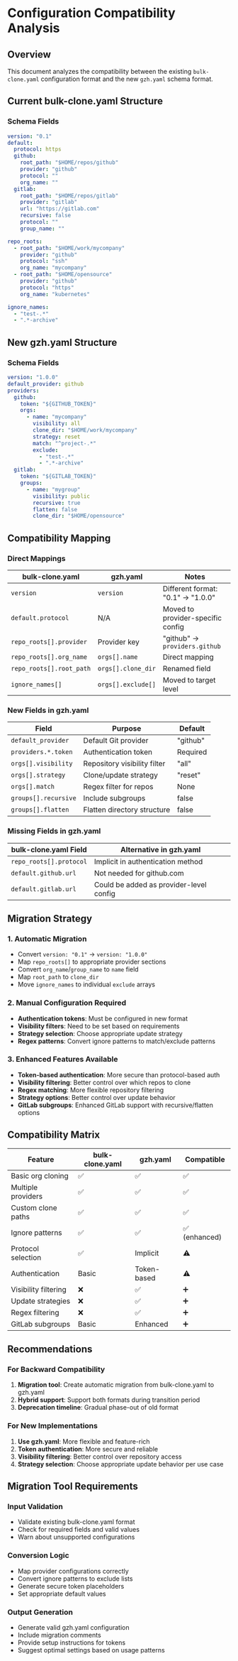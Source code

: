 # Configuration Compatibility Analysis

## Overview

This document analyzes the compatibility between the existing `bulk-clone.yaml` configuration format and the new `gzh.yaml` schema format.

## Current bulk-clone.yaml Structure

### Schema Fields
```yaml
version: "0.1"
default:
  protocol: https
  github:
    root_path: "$HOME/repos/github"
    provider: "github"
    protocol: ""
    org_name: ""
  gitlab:
    root_path: "$HOME/repos/gitlab"
    provider: "gitlab"
    url: "https://gitlab.com"
    recursive: false
    protocol: ""
    group_name: ""

repo_roots:
  - root_path: "$HOME/work/mycompany"
    provider: "github"
    protocol: "ssh"
    org_name: "mycompany"
  - root_path: "$HOME/opensource"
    provider: "github"
    protocol: "https"
    org_name: "kubernetes"

ignore_names:
  - "test-.*"
  - ".*-archive"
```

## New gzh.yaml Structure

### Schema Fields
```yaml
version: "1.0.0"
default_provider: github
providers:
  github:
    token: "${GITHUB_TOKEN}"
    orgs:
      - name: "mycompany"
        visibility: all
        clone_dir: "$HOME/work/mycompany"
        strategy: reset
        match: "^project-.*"
        exclude:
          - "test-.*"
          - ".*-archive"
  gitlab:
    token: "${GITLAB_TOKEN}"
    groups:
      - name: "mygroup"
        visibility: public
        recursive: true
        flatten: false
        clone_dir: "$HOME/opensource"
```

## Compatibility Mapping

### Direct Mappings

| bulk-clone.yaml | gzh.yaml | Notes |
|----------------|----------|-------|
| `version` | `version` | Different format: "0.1" → "1.0.0" |
| `default.protocol` | N/A | Moved to provider-specific config |
| `repo_roots[].provider` | Provider key | "github" → `providers.github` |
| `repo_roots[].org_name` | `orgs[].name` | Direct mapping |
| `repo_roots[].root_path` | `orgs[].clone_dir` | Renamed field |
| `ignore_names[]` | `orgs[].exclude[]` | Moved to target level |

### New Fields in gzh.yaml

| Field | Purpose | Default |
|-------|---------|---------|
| `default_provider` | Default Git provider | "github" |
| `providers.*.token` | Authentication token | Required |
| `orgs[].visibility` | Repository visibility filter | "all" |
| `orgs[].strategy` | Clone/update strategy | "reset" |
| `orgs[].match` | Regex filter for repos | None |
| `groups[].recursive` | Include subgroups | false |
| `groups[].flatten` | Flatten directory structure | false |

### Missing Fields in gzh.yaml

| bulk-clone.yaml Field | Alternative in gzh.yaml |
|----------------------|------------------------|
| `repo_roots[].protocol` | Implicit in authentication method |
| `default.github.url` | Not needed for github.com |
| `default.gitlab.url` | Could be added as provider-level config |

## Migration Strategy

### 1. Automatic Migration
- Convert `version: "0.1"` → `version: "1.0.0"`
- Map `repo_roots[]` to appropriate provider sections
- Convert `org_name`/`group_name` to `name` field
- Map `root_path` to `clone_dir`
- Move `ignore_names` to individual `exclude` arrays

### 2. Manual Configuration Required
- **Authentication tokens**: Must be configured in new format
- **Visibility filters**: Need to be set based on requirements
- **Strategy selection**: Choose appropriate update strategy
- **Regex patterns**: Convert ignore patterns to match/exclude patterns

### 3. Enhanced Features Available
- **Token-based authentication**: More secure than protocol-based auth
- **Visibility filtering**: Better control over which repos to clone
- **Regex matching**: More flexible repository filtering
- **Strategy options**: Better control over update behavior
- **GitLab subgroups**: Enhanced GitLab support with recursive/flatten options

## Compatibility Matrix

| Feature | bulk-clone.yaml | gzh.yaml | Compatible |
|---------|----------------|----------|------------|
| Basic org cloning | ✅ | ✅ | ✅ |
| Multiple providers | ✅ | ✅ | ✅ |
| Custom clone paths | ✅ | ✅ | ✅ |
| Ignore patterns | ✅ | ✅ | ✅ (enhanced) |
| Protocol selection | ✅ | Implicit | ⚠️ |
| Authentication | Basic | Token-based | ⚠️ |
| Visibility filtering | ❌ | ✅ | ➕ |
| Update strategies | ❌ | ✅ | ➕ |
| Regex filtering | ❌ | ✅ | ➕ |
| GitLab subgroups | Basic | Enhanced | ➕ |

## Recommendations

### For Backward Compatibility
1. **Migration tool**: Create automatic migration from bulk-clone.yaml to gzh.yaml
2. **Hybrid support**: Support both formats during transition period
3. **Deprecation timeline**: Gradual phase-out of old format

### For New Implementations
1. **Use gzh.yaml**: More flexible and feature-rich
2. **Token authentication**: More secure and reliable
3. **Visibility filtering**: Better control over repository access
4. **Strategy selection**: Choose appropriate update behavior per use case

## Migration Tool Requirements

### Input Validation
- Validate existing bulk-clone.yaml format
- Check for required fields and valid values
- Warn about unsupported configurations

### Conversion Logic
- Map provider configurations correctly
- Convert ignore patterns to exclude lists
- Generate secure token placeholders
- Set appropriate default values

### Output Generation
- Generate valid gzh.yaml configuration
- Include migration comments
- Provide setup instructions for tokens
- Suggest optimal settings based on usage patterns
